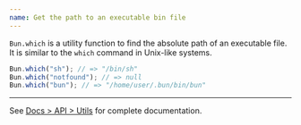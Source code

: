 ```yaml
---
name: Get the path to an executable bin file
---
```


`Bun.which` is a utility function to find the absolute path of an executable file. It is similar to the `which` command in Unix-like systems.

```ts#foo.ts
Bun.which("sh"); // => "/bin/sh"
Bun.which("notfound"); // => null
Bun.which("bun"); // => "/home/user/.bun/bin/bun"
```

---

See [Docs > API > Utils](/docs/api/utils#bun-which) for complete documentation.
